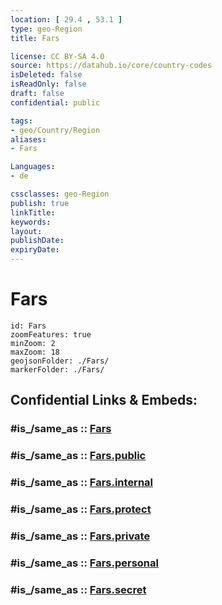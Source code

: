 ```yaml
---
location: [ 29.4 , 53.1 ] 
type: geo-Region
title: Fars

license: CC BY-SA 4.0
source: https://datahub.io/core/country-codes
isDeleted: false
isReadOnly: false
draft: false
confidential: public

tags:
- geo/Country/Region
aliases:
- Fars

Languages:
- de

cssclasses: geo-Region
publish: true
linkTitle: 
keywords: 
layout: 
publishDate: 
expiryDate: 
---
```


# Fars

```leaflet
id: Fars
zoomFeatures: true 
minZoom: 2 
maxZoom: 18
geojsonFolder: ./Fars/
markerFolder: ./Fars/
```


## Confidential Links & Embeds: 

### #is_/same_as :: [Fars](/_Standards/Earth/Continent/Asia/Asia~West/Iran/provinces~Iran/Fars.md) 

### #is_/same_as :: [Fars.public](/_public/Earth/Continent/Asia/Asia~West/Iran/provinces~Iran/Fars.public.md) 

### #is_/same_as :: [Fars.internal](/_internal/Earth/Continent/Asia/Asia~West/Iran/provinces~Iran/Fars.internal.md) 

### #is_/same_as :: [Fars.protect](/_protect/Earth/Continent/Asia/Asia~West/Iran/provinces~Iran/Fars.protect.md) 

### #is_/same_as :: [Fars.private](/_private/Earth/Continent/Asia/Asia~West/Iran/provinces~Iran/Fars.private.md) 

### #is_/same_as :: [Fars.personal](/_personal/Earth/Continent/Asia/Asia~West/Iran/provinces~Iran/Fars.personal.md) 

### #is_/same_as :: [Fars.secret](/_secret/Earth/Continent/Asia/Asia~West/Iran/provinces~Iran/Fars.secret.md)

